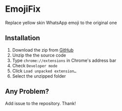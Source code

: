# EmojiFix
Replace yellow skin WhatsApp emoji to the original one

## Installation
1. Download the zip from [GitHub](https://github.com/ynkelvin/EmojiFix/releases)
2. Unzip the the source code
3. Type `chrome://extensions` in Chrome's address bar
4. Check `Developer mode`
5. Click `Load unpacked extension…`
6. Select the unzipped folder

## Any Problem?
Add issue to the repository. Thank!
